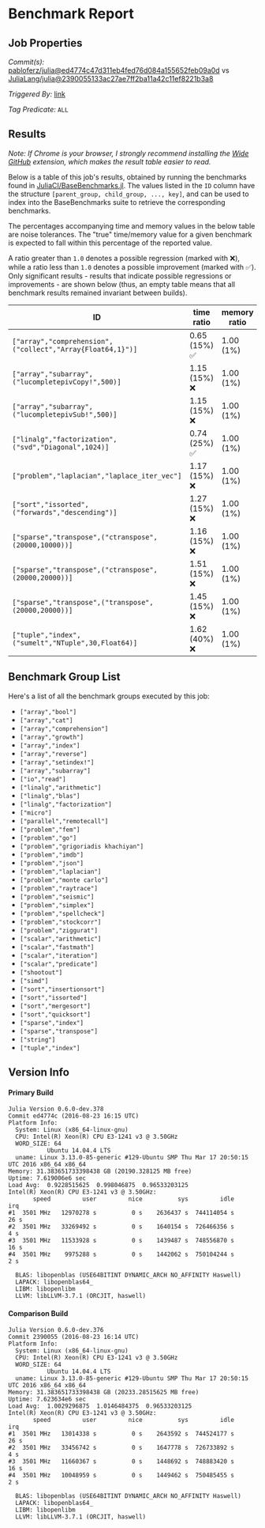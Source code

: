 # Benchmark Report

## Job Properties

*Commit(s):* [pabloferz/julia@ed4774c47d311eb4fed76d084a155652feb09a0d](https://github.com/pabloferz/julia/commit/ed4774c47d311eb4fed76d084a155652feb09a0d) vs [JuliaLang/julia@2390055133ac27ae7ff2ba11a42c11ef8221b3a8](https://github.com/JuliaLang/julia/commit/2390055133ac27ae7ff2ba11a42c11ef8221b3a8)

*Triggered By:* [link](https://github.com/JuliaLang/julia/pull/18198#issuecomment-241787976)

*Tag Predicate:* `ALL`

## Results

*Note: If Chrome is your browser, I strongly recommend installing the [Wide GitHub](https://chrome.google.com/webstore/detail/wide-github/kaalofacklcidaampbokdplbklpeldpj?hl=en)
extension, which makes the result table easier to read.*

Below is a table of this job's results, obtained by running the benchmarks found in
[JuliaCI/BaseBenchmarks.jl](https://github.com/JuliaCI/BaseBenchmarks.jl). The values
listed in the `ID` column have the structure `[parent_group, child_group, ..., key]`,
and can be used to index into the BaseBenchmarks suite to retrieve the corresponding
benchmarks.

The percentages accompanying time and memory values in the below table are noise tolerances. The "true"
time/memory value for a given benchmark is expected to fall within this percentage of the reported value.

A ratio greater than `1.0` denotes a possible regression (marked with :x:), while a ratio less
than `1.0` denotes a possible improvement (marked with :white_check_mark:). Only significant results - results
that indicate possible regressions or improvements - are shown below (thus, an empty table means that all
benchmark results remained invariant between builds).

| ID | time ratio | memory ratio |
|----|------------|--------------|
| `["array","comprehension",("collect","Array{Float64,1}")]` | 0.65 (15%) :white_check_mark: | 1.00 (1%)  |
| `["array","subarray",("lucompletepivCopy!",500)]` | 1.15 (15%) :x: | 1.00 (1%)  |
| `["array","subarray",("lucompletepivSub!",500)]` | 1.15 (15%) :x: | 1.00 (1%)  |
| `["linalg","factorization",("svd","Diagonal",1024)]` | 0.74 (25%) :white_check_mark: | 1.00 (1%)  |
| `["problem","laplacian","laplace_iter_vec"]` | 1.17 (15%) :x: | 1.00 (1%)  |
| `["sort","issorted",("forwards","descending")]` | 1.27 (15%) :x: | 1.00 (1%)  |
| `["sparse","transpose",("ctranspose",(20000,10000))]` | 1.16 (15%) :x: | 1.00 (1%)  |
| `["sparse","transpose",("ctranspose",(20000,20000))]` | 1.51 (15%) :x: | 1.00 (1%)  |
| `["sparse","transpose",("transpose",(20000,20000))]` | 1.45 (15%) :x: | 1.00 (1%)  |
| `["tuple","index",("sumelt","NTuple",30,Float64)]` | 1.62 (40%) :x: | 1.00 (1%)  |

## Benchmark Group List

Here's a list of all the benchmark groups executed by this job:

- `["array","bool"]`
- `["array","cat"]`
- `["array","comprehension"]`
- `["array","growth"]`
- `["array","index"]`
- `["array","reverse"]`
- `["array","setindex!"]`
- `["array","subarray"]`
- `["io","read"]`
- `["linalg","arithmetic"]`
- `["linalg","blas"]`
- `["linalg","factorization"]`
- `["micro"]`
- `["parallel","remotecall"]`
- `["problem","fem"]`
- `["problem","go"]`
- `["problem","grigoriadis khachiyan"]`
- `["problem","imdb"]`
- `["problem","json"]`
- `["problem","laplacian"]`
- `["problem","monte carlo"]`
- `["problem","raytrace"]`
- `["problem","seismic"]`
- `["problem","simplex"]`
- `["problem","spellcheck"]`
- `["problem","stockcorr"]`
- `["problem","ziggurat"]`
- `["scalar","arithmetic"]`
- `["scalar","fastmath"]`
- `["scalar","iteration"]`
- `["scalar","predicate"]`
- `["shootout"]`
- `["simd"]`
- `["sort","insertionsort"]`
- `["sort","issorted"]`
- `["sort","mergesort"]`
- `["sort","quicksort"]`
- `["sparse","index"]`
- `["sparse","transpose"]`
- `["string"]`
- `["tuple","index"]`

## Version Info

#### Primary Build

```
Julia Version 0.6.0-dev.378
Commit ed4774c (2016-08-23 16:15 UTC)
Platform Info:
  System: Linux (x86_64-linux-gnu)
  CPU: Intel(R) Xeon(R) CPU E3-1241 v3 @ 3.50GHz
  WORD_SIZE: 64
           Ubuntu 14.04.4 LTS
  uname: Linux 3.13.0-85-generic #129-Ubuntu SMP Thu Mar 17 20:50:15 UTC 2016 x86_64 x86_64
Memory: 31.383651733398438 GB (20190.328125 MB free)
Uptime: 7.619006e6 sec
Load Avg:  0.9228515625  0.998046875  0.96533203125
Intel(R) Xeon(R) CPU E3-1241 v3 @ 3.50GHz: 
       speed         user         nice          sys         idle          irq
#1  3501 MHz   12970278 s          0 s    2636437 s  744114054 s         26 s
#2  3501 MHz   33269492 s          0 s    1640154 s  726466356 s          4 s
#3  3501 MHz   11533928 s          0 s    1439487 s  748556870 s         16 s
#4  3501 MHz    9975288 s          0 s    1442062 s  750104244 s          2 s

  BLAS: libopenblas (USE64BITINT DYNAMIC_ARCH NO_AFFINITY Haswell)
  LAPACK: libopenblas64_
  LIBM: libopenlibm
  LLVM: libLLVM-3.7.1 (ORCJIT, haswell)

```

#### Comparison Build

```
Julia Version 0.6.0-dev.376
Commit 2390055 (2016-08-23 16:14 UTC)
Platform Info:
  System: Linux (x86_64-linux-gnu)
  CPU: Intel(R) Xeon(R) CPU E3-1241 v3 @ 3.50GHz
  WORD_SIZE: 64
           Ubuntu 14.04.4 LTS
  uname: Linux 3.13.0-85-generic #129-Ubuntu SMP Thu Mar 17 20:50:15 UTC 2016 x86_64 x86_64
Memory: 31.383651733398438 GB (20233.28515625 MB free)
Uptime: 7.623634e6 sec
Load Avg:  1.0029296875  1.0146484375  0.96533203125
Intel(R) Xeon(R) CPU E3-1241 v3 @ 3.50GHz: 
       speed         user         nice          sys         idle          irq
#1  3501 MHz   13014338 s          0 s    2643592 s  744524177 s         26 s
#2  3501 MHz   33456742 s          0 s    1647778 s  726733892 s          4 s
#3  3501 MHz   11660367 s          0 s    1448692 s  748883420 s         16 s
#4  3501 MHz   10048959 s          0 s    1449462 s  750485455 s          2 s

  BLAS: libopenblas (USE64BITINT DYNAMIC_ARCH NO_AFFINITY Haswell)
  LAPACK: libopenblas64_
  LIBM: libopenlibm
  LLVM: libLLVM-3.7.1 (ORCJIT, haswell)

```
